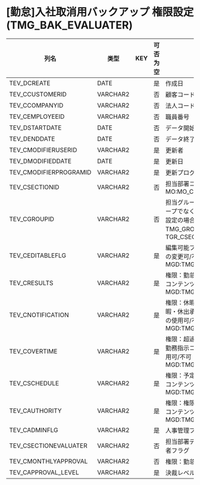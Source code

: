 # [勤怠]入社取消用バックアップ  権限設定(TMG_BAK_EVALUATER)
| 列名   | 类型   | KEY  | 可否为空 | 注释   |
| ---- | ---- | ---- | ---- | ---- |
|TEV_DCREATE|DATE||是|作成日|
|TEV_CCUSTOMERID|VARCHAR2||否|顧客コード 固定：01|
|TEV_CCOMPANYID|VARCHAR2||否|法人コード|
|TEV_CEMPLOYEEID|VARCHAR2||否|職員番号|
|TEV_DSTARTDATE|DATE||否|データ開始日|
|TEV_DENDDATE|DATE||否|データ終了日|
|TEV_CMODIFIERUSERID|VARCHAR2||是|更新者|
|TEV_DMODIFIEDDATE|DATE||是|更新日|
|TEV_CMODIFIERPROGRAMID|VARCHAR2||是|更新プログラムID|
|TEV_CSECTIONID|VARCHAR2||否|担当部署コード  MO:MO_CSECTIONID_CK|
|TEV_CGROUPID|VARCHAR2||否|担当グループコード  グループでなく部署に対する設定の場合、null  TMG_GROUP：TGR_CSECTIONID|
|TEV_CEDITABLEFLG|VARCHAR2||是|編集可能フラグ  権限設定の変更可/不可  MGD:TMG_ONOFF|
|TEV_CRESULTS|VARCHAR2||是|権限：勤怠承認  勤怠承認コンテンツの使用可/不可  MGD:TMG_ONOFF|
|TEV_CNOTIFICATION|VARCHAR2||是|権限：休暇休出承認  休暇・休出承認コンテンツの使用可/不可  MGD:TMG_ONOFF|
|TEV_COVERTIME|VARCHAR2||是|権限：超過勤務指示  超過勤務指示コンテンツの使用可/不可  MGD:TMG_ONOFF|
|TEV_CSCHEDULE|VARCHAR2||是|権限：予定作成  予定作成コンテンツの使用可/不可  MGD:TMG_ONOFF|
|TEV_CAUTHORITY|VARCHAR2||是|権限：権限付与  権限付与コンテンツの使用可/不可  MGD:TMG_ONOFF|
|TEV_CADMINFLG|VARCHAR2||是|人事管理フラグ|
|TEV_CSECTIONEVALUATER|VARCHAR2||否|担当部署デフォルト承認者フラグ|
|TEV_CMONTHLYAPPROVAL|VARCHAR2||否|権限：勤怠承認(月次)|
|TEV_CAPPROVAL_LEVEL|VARCHAR2||是|決裁レベル|
